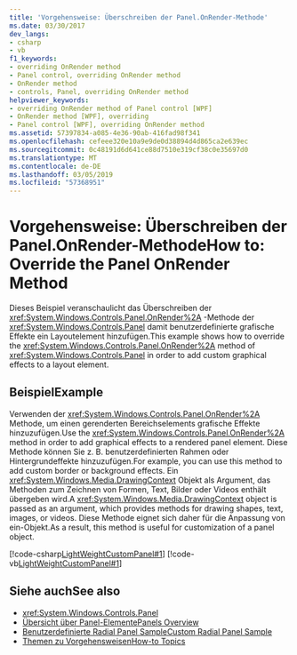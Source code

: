 ```yaml
---
title: 'Vorgehensweise: Überschreiben der Panel.OnRender-Methode'
ms.date: 03/30/2017
dev_langs:
- csharp
- vb
f1_keywords:
- overriding OnRender method
- Panel control, overriding OnRender method
- OnRender method
- controls, Panel, overriding OnRender method
helpviewer_keywords:
- overriding OnRender method of Panel control [WPF]
- OnRender method [WPF], overriding
- Panel control [WPF], overriding OnRender method
ms.assetid: 57397834-a085-4e36-90ab-416fad98f341
ms.openlocfilehash: cefeee320e10a9e9de0d38894d4d865ca2e639ec
ms.sourcegitcommit: 0c48191d6d641ce88d7510e319cf38c0e35697d0
ms.translationtype: MT
ms.contentlocale: de-DE
ms.lasthandoff: 03/05/2019
ms.locfileid: "57368951"
---
```

# <a name="how-to-override-the-panel-onrender-method"></a><span data-ttu-id="bef5b-102">Vorgehensweise: Überschreiben der Panel.OnRender-Methode</span><span class="sxs-lookup"><span data-stu-id="bef5b-102">How to: Override the Panel OnRender Method</span></span>
<span data-ttu-id="bef5b-103">Dieses Beispiel veranschaulicht das Überschreiben der <xref:System.Windows.Controls.Panel.OnRender%2A> -Methode der <xref:System.Windows.Controls.Panel> damit benutzerdefinierte grafische Effekte ein Layoutelement hinzufügen.</span><span class="sxs-lookup"><span data-stu-id="bef5b-103">This example shows how to override the <xref:System.Windows.Controls.Panel.OnRender%2A> method of <xref:System.Windows.Controls.Panel> in order to add custom graphical effects to a layout element.</span></span>  
  
## <a name="example"></a><span data-ttu-id="bef5b-104">Beispiel</span><span class="sxs-lookup"><span data-stu-id="bef5b-104">Example</span></span>  
 <span data-ttu-id="bef5b-105">Verwenden der <xref:System.Windows.Controls.Panel.OnRender%2A> Methode, um einen gerenderten Bereichselements grafische Effekte hinzuzufügen.</span><span class="sxs-lookup"><span data-stu-id="bef5b-105">Use the <xref:System.Windows.Controls.Panel.OnRender%2A> method in order to add graphical effects to a rendered panel element.</span></span> <span data-ttu-id="bef5b-106">Diese Methode können Sie z. B. benutzerdefinierten Rahmen oder Hintergrundeffekte hinzuzufügen.</span><span class="sxs-lookup"><span data-stu-id="bef5b-106">For example, you can use this method to add custom border or background effects.</span></span> <span data-ttu-id="bef5b-107">Ein <xref:System.Windows.Media.DrawingContext> Objekt als Argument, das Methoden zum Zeichnen von Formen, Text, Bilder oder Videos enthält übergeben wird.</span><span class="sxs-lookup"><span data-stu-id="bef5b-107">A <xref:System.Windows.Media.DrawingContext> object is passed as an argument, which provides methods for drawing shapes, text, images, or videos.</span></span> <span data-ttu-id="bef5b-108">Diese Methode eignet sich daher für die Anpassung von ein-Objekt.</span><span class="sxs-lookup"><span data-stu-id="bef5b-108">As a result, this method is useful for customization of a panel object.</span></span>  
  
 [!code-csharp[LightWeightCustomPanel#1](~/samples/snippets/csharp/VS_Snippets_Wpf/LightWeightCustomPanel/CSharp/OffsetPanel.cs#1)]
 [!code-vb[LightWeightCustomPanel#1](~/samples/snippets/visualbasic/VS_Snippets_Wpf/LightWeightCustomPanel/visualbasic/offsetpanel.vb#1)]  
  
## <a name="see-also"></a><span data-ttu-id="bef5b-109">Siehe auch</span><span class="sxs-lookup"><span data-stu-id="bef5b-109">See also</span></span>
- <xref:System.Windows.Controls.Panel>
- [<span data-ttu-id="bef5b-110">Übersicht über Panel-Elemente</span><span class="sxs-lookup"><span data-stu-id="bef5b-110">Panels Overview</span></span>](panels-overview.md)
- [<span data-ttu-id="bef5b-111">Benutzerdefinierte Radial Panel Sample</span><span class="sxs-lookup"><span data-stu-id="bef5b-111">Custom Radial Panel Sample</span></span>](https://go.microsoft.com/fwlink/?LinkID=159982)
- [<span data-ttu-id="bef5b-112">Themen zu Vorgehensweisen</span><span class="sxs-lookup"><span data-stu-id="bef5b-112">How-to Topics</span></span>](panel-how-to-topics.md)
